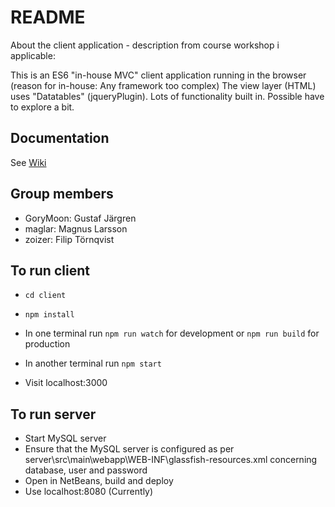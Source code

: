 # README
About the client application - description from course workshop i applicable:

This is an ES6 "in-house MVC" client application running in the browser (reason for in-house: Any framework too complex) The view layer (HTML) uses "Datatables" (jqueryPlugin). Lots of functionality built in. Possible have to explore a bit.

## Documentation
See [Wiki](https://github.com/GoryMoon/DIT076-Flow/wiki)

## Group members
- GoryMoon: Gustaf Järgren
- maglar: Magnus Larsson
- zoizer: Filip Törnqvist

## To run client
- `cd client`
- `npm install`
- In one terminal run `npm run watch` for development or `npm run build` for production
- In another terminal run `npm start`

- Visit localhost:3000

## To run server
- Start MySQL server
- Ensure that the MySQL server is configured as per server\src\main\webapp\WEB-INF\glassfish-resources.xml concerning database, user and password
- Open in NetBeans, build and deploy
- Use localhost:8080 (Currently)
